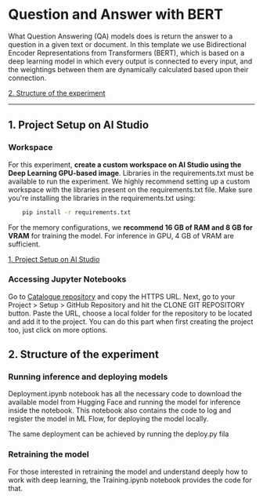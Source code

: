 # Question and Answer with BERT
 What Question Answering (QA) models does is return the answer to a question in a given text or document. In this template we use Bidirectional Encoder Representations from Transformers (BERT), which is based on a deep learning model in which every output is connected to every input, and the weightings between them are dynamically calculated based upon their connection.
 
 [2. Structure of the experiment](#2-structure-of-the-experiment)
 
 ---

 ## 1. Project Setup on AI Studio
  ### Workspace

  For this experiment, **create a custom workspace on AI Studio using the Deep Learning GPU-based image**. Libraries in the requirements.txt must be available to run the experiment. We highly recommend setting up a custom workspace with the libraries present on the requirements.txt file.
  Make sure you're installing the libraries in the requirements.txt using:
  ```sh
      pip install -r requirements.txt 
```
 
  For the memory configurations, we **recommend 16 GB of RAM and 8 GB for VRAM** for training the model. For inference in GPU, 4 GB of VRAM are sufficient.


  [1. Project Setup on AI Studio](#1-project-setup-on-ai-studio)

  ### Accessing Jupyter Notebooks
  
  Go to [Catalogue repository](https://github.com/HPInc/aistudio-samples) and copy the HTTPS URL. Next, go to your Project > Setup > GitHub Repository and hit the CLONE GIT REPOSITORY button. Paste the URL, choose a local folder for the repository to be located and add it to the project. You can do this part when first creating the project too, just click on more options.
 
## 2. Structure of the experiment

   ### Running inference and deploying models

   Deployment.ipynb notebook has all the necessary code to download the available model from Hugging Face and running the model for inference inside the notebook. This notebook also contains the code to log and register the model in ML Flow, for deploying the model locally. 

   The same deployment can be achieved by running the deploy.py fila

   ### Retraining the model

   For those interested in retraining the model and understand deeply how to work with deep learning, the Training.ipynb notebook provides the code for that.